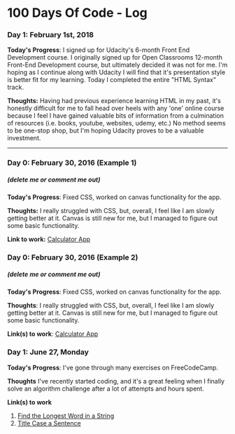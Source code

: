 # 100 Days Of Code - Log

### Day 1: February 1st, 2018

**Today's Progress**: I signed up for Udacity's 6-month Front End Development course. I originally signed up for Open Classrooms 12-month Front-End Development course, but ultimately decided it was not for me. I'm hoping as I continue along with Udacity I will find that it's presentation style is better fit for my learning. Today I completed the entire "HTML Syntax" track.

**Thoughts:** Having had previous experience learning HTML in my past, it's honestly difficult for me to fall head over heels with any 'one' online course because I feel I have gained valuable bits of information from a culmination of resources (i.e. books, youtube, websites, udemy, etc.) No method seems to be one-stop shop, but I'm hoping Udacity proves to be a valuable investment.

---

### Day 0: February 30, 2016 (Example 1)
##### (delete me or comment me out)

**Today's Progress**: Fixed CSS, worked on canvas functionality for the app.

**Thoughts:** I really struggled with CSS, but, overall, I feel like I am slowly getting better at it. Canvas is still new for me, but I managed to figure out some basic functionality.

**Link to work:** [Calculator App](http://www.example.com)

### Day 0: February 30, 2016 (Example 2)
##### (delete me or comment me out)

**Today's Progress**: Fixed CSS, worked on canvas functionality for the app.

**Thoughts**: I really struggled with CSS, but, overall, I feel like I am slowly getting better at it. Canvas is still new for me, but I managed to figure out some basic functionality.

**Link(s) to work**: [Calculator App](http://www.example.com)


### Day 1: June 27, Monday

**Today's Progress**: I've gone through many exercises on FreeCodeCamp.

**Thoughts** I've recently started coding, and it's a great feeling when I finally solve an algorithm challenge after a lot of attempts and hours spent.

**Link(s) to work**
1. [Find the Longest Word in a String](https://www.freecodecamp.com/challenges/find-the-longest-word-in-a-string)
2. [Title Case a Sentence](https://www.freecodecamp.com/challenges/title-case-a-sentence)
